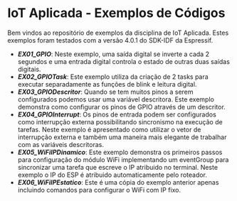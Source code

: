 # IoT Aplicada - Exemplos de Códigos

Bem vindos ao repositório de exemplos da disciplina de IoT Aplicada. 
Estes exemplos foram testados com a versão 4.0.1 do SDK-IDF da Espressif.

- ***EX01_GPIO***: Neste exemplo, uma saída digital se inverte a cada 2 segundos e uma entrada digital controla o estado de outras duas saídas digitais. 
- ***EX02_GPIOTask***: Este exemplo utiliza da criação de 2 tasks para executar separadamente as funções de blink e leitura digital.
- ***EX03_GPIODescritor***: Quando se tem muitos pinos a serem configurados podemos usar uma variável descritora. Este exemplo demonstra como configurar os pinos de GPIO através de um descritor.
- ***EX04_GPIOInterrupt***: Os pinos de entrada podem ser configurados como interrupção externa possibilitando sincronismo na execução de tarefas. Neste exemplo é apresentado como utilizar o vetor de interrupção externa e também uma maneira mais elegante de trabalhar com as variáveis descritoras.
- ***EX05_WiFiIPDinamico***: Este exemplo demonstra os primeiros passos para configuração do módulo WiFi implementando um eventGroup para sincronizar uma tarefa que escreve o IP atribuido no terminal. Neste exemplo o IP do ESP é atribuido automaticamente pelo roteador.
- ***EX06_WiFiIPEstatico***: Este é uma cópia do exemplo anterior apenas incluindo comandos para configurar o WiFi com IP fixo.
